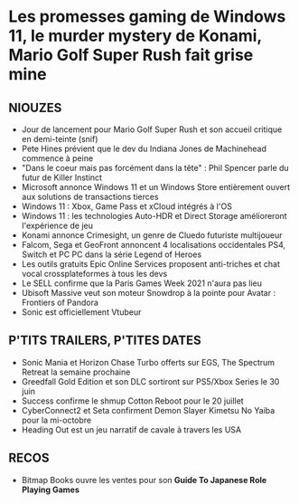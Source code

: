 # Les promesses gaming de Windows 11, le murder mystery de Konami, Mario Golf Super Rush fait grise mine

## NIOUZES

- Jour de lancement pour Mario Golf Super Rush et son accueil critique en demi-teinte (snif)
- Pete Hines prévient que le dev du Indiana Jones de Machinehead commence à peine
- "Dans le coeur mais pas forcément dans la tête" : Phil Spencer parle du futur de Killer Instinct
- Microsoft annonce Windows 11 et un Windows Store entièrement ouvert aux solutions de transactions tierces
- Windows 11 : Xbox, Game Pass et xCloud intégrés à l'OS
- Windows 11 : les technologies Auto-HDR et Direct Storage amélioreront l'expérience de jeu
- Konami annonce Crimesight, un genre de Cluedo futuriste multijoueur
- Falcom, Sega et GeoFront annoncent 4 localisations occidentales PS4, Switch et PC PC dans la série Legend of Heroes
- Les outils gratuits Epic Online Services proposent anti-triches et chat vocal crossplateformes à tous les devs
- Le SELL confirme que la Paris Games Week 2021 n'aura pas lieu
- Ubisoft Massive veut son moteur Snowdrop à la pointe pour Avatar : Frontiers of Pandora
- Sonic est officiellement Vtubeur

## P'TITS TRAILERS, P'TITES DATES

- Sonic Mania et Horizon Chase Turbo offerts sur EGS, The Spectrum Retreat la semaine prochaine
- Greedfall Gold Edition et son DLC sortiront sur PS5/Xbox Series le 30 juin
- Success confirme le shmup Cotton Reboot pour le 20 juillet
- CyberConnect2 et Seta confirment Demon Slayer Kimetsu No Yaiba pour la mi-octobre
- Heading Out est un jeu narratif de cavale à travers les USA

## RECOS

- Bitmap Books ouvre les ventes pour son **Guide To Japanese Role Playing Games**
